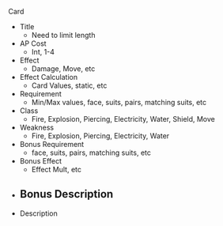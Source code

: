 Card
- Title
  - Need to limit length
- AP Cost
  - Int, 1-4
- Effect
  - Damage, Move, etc
- Effect Calculation
  - Card Values, static, etc
- Requirement
  - Min/Max values, face, suits, pairs, matching suits, etc
- Class
  - Fire, Explosion, Piercing, Electricity, Water, Shield, Move
- Weakness
  - Fire, Explosion, Piercing, Electricity, Water
- Bonus Requirement
  - face, suits, pairs, matching suits, etc
- Bonus Effect
  - Effect Mult, etc
- Bonus Description
  - 
- Description